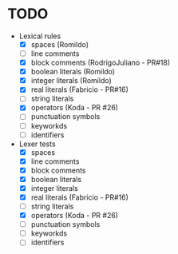 # TODO

- Lexical rules
   - [x] spaces (Romildo)
   - [ ] line comments
   - [x] block comments (RodrigoJuliano - PR#18)
   - [x] boolean literals (Romildo)
   - [x] integer literals (Romildo)
   - [x] real literals (Fabricio - PR#16)
   - [ ] string literals
   - [x] operators (Koda - PR #26)
   - [ ] punctuation symbols
   - [ ] keyworkds
   - [ ] identifiers
   
- Lexer tests
   - [x] spaces
   - [x] line comments
   - [x] block comments
   - [x] boolean literals
   - [x] integer literals
   - [x] real literals (Fabricio - PR#16)
   - [ ] string literals
   - [x] operators (Koda - PR #26)
   - [ ] punctuation symbols
   - [ ] keyworkds
   - [ ] identifiers

